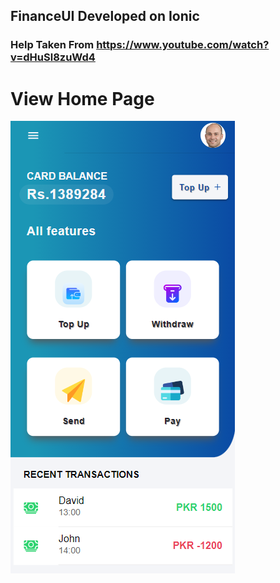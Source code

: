 ## FinanceUI Developed on Ionic 
### Help Taken From https://www.youtube.com/watch?v=dHuSl8zuWd4


# View Home Page 

![Finance UI](https://github.com/ibadsaleem/FinanceUI-Ionic/blob/master/UI.png)

